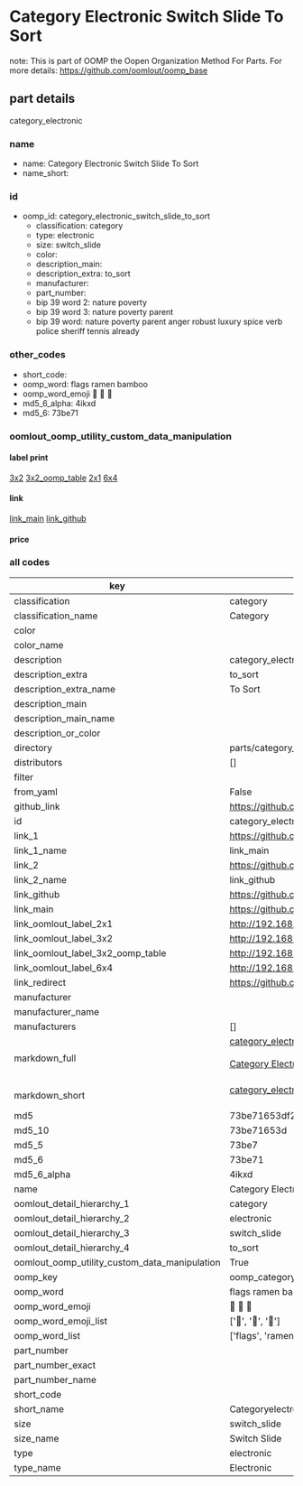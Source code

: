 # Category Electronic Switch Slide To Sort  

note: This is part of OOMP the Oopen Organization Method For Parts. For more details: https://github.com/oomlout/oomp_base

##  part details
  



category_electronic



### name
* name: Category Electronic Switch Slide To Sort
* name_short: 
### id
* oomp_id: category_electronic_switch_slide_to_sort
  * classification: category
  * type: electronic
  * size: switch_slide
  * color: 
  * description_main: 
  * description_extra: to_sort
  * manufacturer: 
  * part_number: 
  * bip 39 word 2: nature poverty
  * bip 39 word 3: nature poverty parent
  * bip 39 word: nature poverty parent anger robust luxury spice verb police sheriff tennis already

### other_codes
* short_code: 
* oomp_word: flags ramen bamboo
* oomp_word_emoji :flags: :ramen: :bamboo:
* md5_6_alpha: 4ikxd
* md5_6: 73be71






### oomlout_oomp_utility_custom_data_manipulation
#### label print
[3x2](http://192.168.1.245:1112/?label=oomp%204ikxd)
[3x2_oomp_table](http://192.168.1.108:1112/?label=oomp%204ikxd)
[2x1](http://192.168.1.242:1112/?label=oomp%204ikxd)
[6x4](http://192.168.1.55:1112/?label=oomp%204ikxd)    

#### link

[link_main](https://github.com/oomlout/oomlout_oomp_version_1_messy/tree/main/parts/category_electronic_switch_slide_to_sort) [link_github](https://github.com/oomlout/oomlout_oomp_version_1_messy/tree/main/parts/category_electronic_switch_slide_to_sort)                             

#### price







### all codes 
| key | value |  
| --- | --- |  
| classification | category |  
| classification_name | Category |  
| color |  |  
| color_name |  |  
| description | category_electronic |  
| description_extra | to_sort |  
| description_extra_name | To Sort |  
| description_main |  |  
| description_main_name |  |  
| description_or_color |   |  
| directory | parts/category_electronic_switch_slide_to_sort |  
| distributors | [] |  
| filter |  |  
| from_yaml | False |  
| github_link | https://github.com/oomlout/oomlout_oomp_part_src/tree/main/parts/category_electronic_switch_slide_to_sort |  
| id | category_electronic_switch_slide_to_sort |  
| link_1 | https://github.com/oomlout/oomlout_oomp_version_1_messy/tree/main/parts/category_electronic_switch_slide_to_sort |  
| link_1_name | link_main |  
| link_2 | https://github.com/oomlout/oomlout_oomp_version_1_messy/tree/main/parts/category_electronic_switch_slide_to_sort |  
| link_2_name | link_github |  
| link_github | https://github.com/oomlout/oomlout_oomp_version_1_messy/tree/main/parts/category_electronic_switch_slide_to_sort |  
| link_main | https://github.com/oomlout/oomlout_oomp_version_1_messy/tree/main/parts/category_electronic_switch_slide_to_sort |  
| link_oomlout_label_2x1 | http://192.168.1.242:1112/?label=oomp%204ikxd |  
| link_oomlout_label_3x2 | http://192.168.1.245:1112/?label=oomp%204ikxd |  
| link_oomlout_label_3x2_oomp_table | http://192.168.1.108:1112/?label=oomp%204ikxd |  
| link_oomlout_label_6x4 | http://192.168.1.55:1112/?label=oomp%204ikxd |  
| link_redirect | https://github.com/oomlout/oomlout_oomp_version_1_messy/tree/main/parts/category_electronic_switch_slide_to_sort |  
| manufacturer |  |  
| manufacturer_name |  |  
| manufacturers | [] |  
| markdown_full | [category_electronic_switch_slide_to_sort](none)<br>[](none)<br>[Category Electronic Switch Slide To Sort](none)<br><br> |  
| markdown_short | [category_electronic_switch_slide_to_sort](none)<br><br> |  
| md5 | 73be71653df29a32155da08b406a449b |  
| md5_10 | 73be71653d |  
| md5_5 | 73be7 |  
| md5_6 | 73be71 |  
| md5_6_alpha | 4ikxd |  
| name | Category Electronic Switch Slide To Sort |  
| oomlout_detail_hierarchy_1 | category |  
| oomlout_detail_hierarchy_2 | electronic |  
| oomlout_detail_hierarchy_3 | switch_slide |  
| oomlout_detail_hierarchy_4 | to_sort |  
| oomlout_oomp_utility_custom_data_manipulation | True |  
| oomp_key | oomp_category_electronic_switch_slide_to_sort |  
| oomp_word | flags ramen bamboo |  
| oomp_word_emoji | :flags: :ramen: :bamboo: |  
| oomp_word_emoji_list | [':flags:', ':ramen:', ':bamboo:'] |  
| oomp_word_list | ['flags', 'ramen', 'bamboo'] |  
| part_number |  |  
| part_number_exact |  |  
| part_number_name |  |  
| short_code |  |  
| short_name | Categoryelectronic |  
| size | switch_slide |  
| size_name | Switch Slide |  
| type | electronic |  
| type_name | Electronic |  
